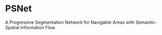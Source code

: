 # PSNet
A Progressive Segmentation Network for Navigable Areas with Semantic-Spatial Information Flow
